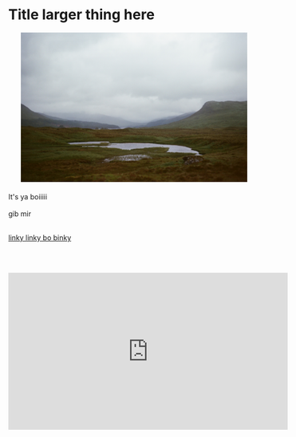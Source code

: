 <body>
		
<div class="container">
<div class="blurb">
<h1>Title larger thing here</h1>

<p><center><img src="/images/pond.jpg" height="300"> </center></p>

<p style="text-align:center;font-size:130%">

It's ya boiiiii 
<br><br>
gib mir
<br><br>

<a href="https://www.flickr.com/photos/202676605@N05/">
linky linky bo binky</a>

<br><br>



<iframe width="560" height="315" src="https://www.youtube.com/embed/hRxeLZsrObc?si=UhUzkrYpopYrLMqH" title="YouTube video player" frameborder="0" allow="accelerometer; autoplay; clipboard-write; encrypted-media; gyroscope; picture-in-picture; web-share" referrerpolicy="strict-origin-when-cross-origin" allowfullscreen></iframe>


</p>

